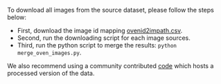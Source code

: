 To download all images from the source dataset, please follow the steps below:

- First, download the image id mapping [ovenid2impath.csv](http://storage.googleapis.com/gresearch/open-vision-language/ovenid2impath.csv).
- Second, run the downloading script for each image sources.
- Third, run the python script to merge the results: `python merge_oven_images.py`.

We also recommend using a community contributed [code](https://github.com/edchengg/oven_eval/) which hosts a processed version of the data.